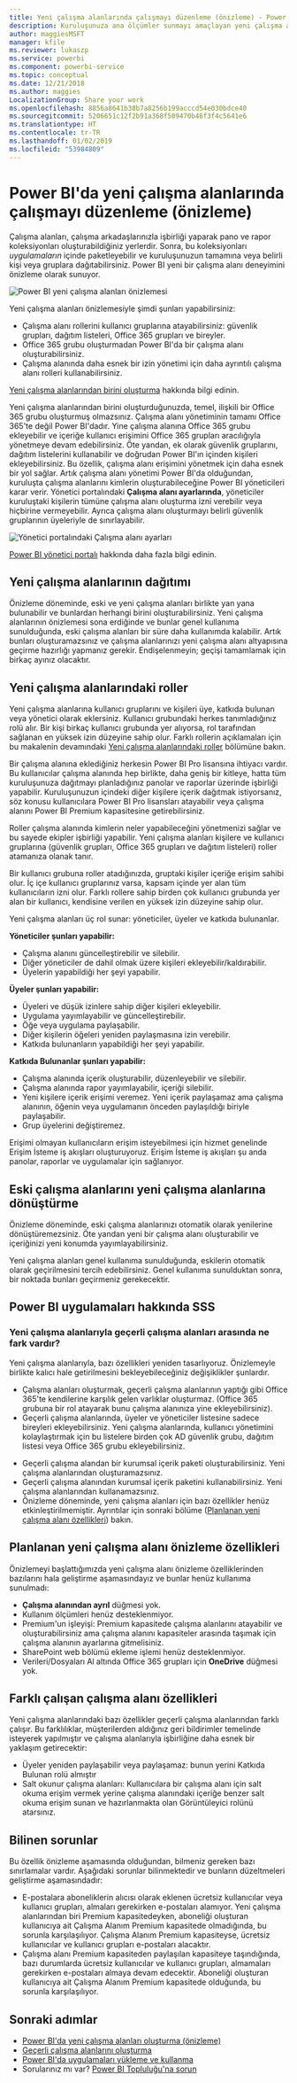 ```yaml
---
title: Yeni çalışma alanlarında çalışmayı düzenleme (önizleme) - Power BI
description: Kuruluşunuza ana ölçümler sunmayı amaçlayan yeni çalışma alanlarını, pano ve rapor koleksiyonlarını oluşturmayı öğrenin.
author: maggiesMSFT
manager: kfile
ms.reviewer: lukaszp
ms.service: powerbi
ms.component: powerbi-service
ms.topic: conceptual
ms.date: 12/21/2018
ms.author: maggies
LocalizationGroup: Share your work
ms.openlocfilehash: 8856a8641b38b7a8256b199acccd54e030bdce40
ms.sourcegitcommit: 5206651c12f2b91a368f509470b46f3f4c5641e6
ms.translationtype: HT
ms.contentlocale: tr-TR
ms.lasthandoff: 01/02/2019
ms.locfileid: "53984809"
---
```

# <a name="organize-work-in-the-new-workspaces-preview-in-power-bi"></a>Power BI'da yeni çalışma alanlarında çalışmayı düzenleme (önizleme)

Çalışma alanları, çalışma arkadaşlarınızla işbirliği yaparak pano ve rapor koleksiyonları oluşturabildiğiniz yerlerdir. Sonra, bu koleksiyonları *uygulamaların* içinde paketleyebilir ve kuruluşunuzun tamamına veya belirli kişi veya gruplara dağıtabilirsiniz. Power BI yeni bir çalışma alanı deneyimini önizleme olarak sunuyor. 

![Power BI yeni çalışma alanları önizlemesi](media/service-new-workspaces/power-bi-new-workspaces-preview.png)

Yeni çalışma alanları önizlemesiyle şimdi şunları yapabilirsiniz:

- Çalışma alanı rollerini kullanıcı gruplarına atayabilirsiniz: güvenlik grupları, dağıtım listeleri, Office 365 grupları ve bireyler.
- Office 365 grubu oluşturmadan Power BI'da bir çalışma alanı oluşturabilirsiniz.
- Çalışma alanında daha esnek bir izin yönetimi için daha ayrıntılı çalışma alanı rolleri kullanabilirsiniz.

[Yeni çalışma alanlarından birini oluşturma](service-create-the-new-workspaces.md) hakkında bilgi edinin.
 
Yeni çalışma alanlarından birini oluşturduğunuzda, temel, ilişkili bir Office 365 grubu oluşturmuş olmazsınız. Çalışma alanı yönetiminin tamamı Office 365'te değil Power BI'dadır. Yine çalışma alanına Office 365 grubu ekleyebilir ve içeriğe kullanıcı erişimini Office 365 grupları aracılığıyla yönetmeye devam edebilirsiniz. Öte yandan, ek olarak güvenlik gruplarını, dağıtım listelerini kullanabilir ve doğrudan Power BI'ın içinden kişileri ekleyebilirsiniz. Bu özellik, çalışma alanı erişimini yönetmek için daha esnek bir yol sağlar. Artık çalışma alanı yönetimi Power BI'da olduğundan, kuruluşta çalışma alanlarını kimlerin oluşturabileceğine Power BI yöneticileri karar verir. Yönetici portalındaki **Çalışma alanı ayarlarında**, yöneticiler kuruluştaki kişilerin tümüne çalışma alanı oluşturma izni verebilir veya hiçbirine vermeyebilir. Ayrıca çalışma alanı oluşturmayı belirli güvenlik gruplarının üyeleriyle de sınırlayabilir.

![Yönetici portalındaki Çalışma alanı ayarları](media/service-new-workspaces/power-bi-workspace-admin-settings.png)

[Power BI yönetici portalı](service-admin-portal.md) hakkında daha fazla bilgi edinin.

## <a name="roll-out-new-workspaces"></a>Yeni çalışma alanlarının dağıtımı

Önizleme döneminde, eski ve yeni çalışma alanları birlikte yan yana bulunabilir ve bunlardan herhangi birini oluşturabilirsiniz. Yeni çalışma alanlarının önizlemesi sona erdiğinde ve bunlar genel kullanıma sunulduğunda, eski çalışma alanları bir süre daha kullanımda kalabilir. Artık bunları oluşturamazsınız ve çalışma alanlarınızı yeni çalışma alanı altyapısına geçirme hazırlığı yapmanız gerekir. Endişelenmeyin; geçişi tamamlamak için birkaç ayınız olacaktır.

## <a name="roles-in-the-new-workspaces"></a>Yeni çalışma alanlarındaki roller

Yeni çalışma alanlarına kullanıcı gruplarını ve kişileri üye, katkıda bulunan veya yönetici olarak eklersiniz. Kullanıcı grubundaki herkes tanımladığınız rolü alır. Bir kişi birkaç kullanıcı grubunda yer alıyorsa, rol tarafından sağlanan en yüksek izin düzeyine sahip olur.  Farklı rollerin açıklamaları için bu makalenin devamındaki [Yeni çalışma alanlarındaki roller](#roles-in-the-new-workspaces) bölümüne bakın.

Bir çalışma alanına eklediğiniz herkesin Power BI Pro lisansına ihtiyacı vardır. Bu kullanıcılar çalışma alanında hep birlikte, daha geniş bir kitleye, hatta tüm kuruluşunuza dağıtmayı planladığınız panolar ve raporlar üzerinde işbirliği yapabilir. Kuruluşunuzun içindeki diğer kişilere içerik dağıtmak istiyorsanız, söz konusu kullanıcılara Power BI Pro lisansları atayabilir veya çalışma alanını Power BI Premium kapasitesine getirebilirsiniz.

Roller çalışma alanında kimlerin neler yapabileceğini yönetmenizi sağlar ve bu sayede ekipler işbirliği yapabilir. Yeni çalışma alanları kişilere ve kullanıcı gruplarına (güvenlik grupları, Office 365 grupları ve dağıtım listeleri) roller atamanıza olanak tanır. 

Bir kullanıcı grubuna roller atadığınızda, gruptaki kişiler içeriğe erişim sahibi olur. İç içe kullanıcı gruplarınız varsa, kapsam içinde yer alan tüm kullanıcıların izni olur. Farklı rollere sahip birden çok kullanıcı grubunda yer alan bir kullanıcı, kendisine verilen en yüksek izin düzeyine sahip olur. 

Yeni çalışma alanları üç rol sunar: yöneticiler, üyeler ve katkıda bulunanlar.

**Yöneticiler şunları yapabilir:**

- Çalışma alanını güncelleştirebilir ve silebilir. 
- Diğer yöneticiler de dahil olmak üzere kişileri ekleyebilir/kaldırabilir.
- Üyelerin yapabildiği her şeyi yapabilir.

**Üyeler şunları yapabilir:** 

- Üyeleri ve düşük izinlere sahip diğer kişileri ekleyebilir.
- Uygulama yayımlayabilir ve güncelleştirebilir.
- Öğe veya uygulama paylaşabilir.
- Diğer kişilerin öğeleri yeniden paylaşmasına izin verebilir.
- Katkıda bulunanların yapabildiği her şeyi yapabilir.


**Katkıda Bulunanlar şunları yapabilir:** 

- Çalışma alanında içerik oluşturabilir, düzenleyebilir ve silebilir. 
- Çalışma alanında rapor yayımlayabilir, içeriği silebilir.
- Yeni kişilere içerik erişimi veremez. Yeni içerik paylaşamaz ama çalışma alanının, öğenin veya uygulamanın önceden paylaşıldığı biriyle paylaşabilir. 
- Grup üyelerini değiştiremez.
 
Erişimi olmayan kullanıcıların erişim isteyebilmesi için hizmet genelinde Erişim İsteme iş akışları oluşturuyoruz. Erişim İsteme iş akışları şu anda panolar, raporlar ve uygulamalar için sağlanıyor.

## <a name="convert-old-workspaces-to-new-workspaces"></a>Eski çalışma alanlarını yeni çalışma alanlarına dönüştürme

Önizleme döneminde, eski çalışma alanlarınızı otomatik olarak yenilerine dönüştüremezsiniz. Öte yandan yeni bir çalışma alanı oluşturabilir ve içeriğinizi yeni konumda yayımlayabilirsiniz. 

Yeni çalışma alanları genel kullanıma sunulduğunda, eskilerin otomatik olarak geçirilmesini tercih edebilirsiniz. Genel kullanıma sunulduktan sonra, bir noktada bunları geçirmeniz gerekecektir.

## <a name="power-bi-apps-faq"></a>Power BI uygulamaları hakkında SSS

### <a name="how-are-the-new-workspaces-different-from-current-workspaces"></a>Yeni çalışma alanlarıyla geçerli çalışma alanları arasında ne fark vardır?

Yeni çalışma alanlarıyla, bazı özellikleri yeniden tasarlıyoruz. Önizlemeyle birlikte kalıcı hale getirilmesini bekleyebileceğiniz değişiklikler şunlardır. 

* Çalışma alanları oluşturmak, geçerli çalışma alanlarının yaptığı gibi Office 365'te kendilerine karşılık gelen varlıklar oluşturmaz. (Office 365 grubuna bir rol atayarak bunu çalışma alanınıza yine ekleyebilirsiniz). 
* Geçerli çalışma alanlarında, üyeler ve yöneticiler listesine sadece bireyleri ekleyebilirsiniz. Yeni çalışma alanlarında, kullanıcı yönetimini kolaylaştırmak için bu listelere birden çok AD güvenlik grubu, dağıtım listesi veya Office 365 grubu ekleyebilirsiniz. 
- Geçerli çalışma alandan bir kurumsal içerik paketi oluşturabilirsiniz. Yeni çalışma alanlarından oluşturamazsınız.
- Geçerli çalışma alanından kurumsal içerik paketini kullanabilirsiniz. Yeni çalışma alanlarından kullanamazsınız.
- Önizleme döneminde, yeni çalışma alanları için bazı özellikler henüz etkinleştirilmemiştir. Ayrıntılar için sonraki bölüme ([Planlanan yeni çalışma alanı özellikleri](service-new-workspaces.md#planned-new-workspace-preview-features)) bakın.

## <a name="planned-new-workspace-preview-features"></a>Planlanan yeni çalışma alanı önizleme özellikleri

Önizlemeyi başlattığımızda yeni çalışma alanı önizleme özelliklerinden bazılarını hala geliştirme aşamasındayız ve bunlar henüz kullanıma sunulmadı:

- **Çalışma alanından ayrıl** düğmesi yok.
- Kullanım ölçümleri henüz desteklenmiyor.
- Premium'un işleyişi: Premium kapasitede çalışma alanlarını atayabilir ve oluşturabilirsiniz ama çalışma alanını kapasiteler arasında taşımak için çalışma alanının ayarlarına gitmelisiniz.
- SharePoint web bölümü ekleme işlemi henüz desteklenmiyor.
- Verileri/Dosyaları Al altında Office 365 grupları için **OneDrive** düğmesi yok.

## <a name="workspace-features-that-work-differently"></a>Farklı çalışan çalışma alanı özellikleri

Yeni çalışma alanlarındaki bazı özellikler geçerli çalışma alanlarından farklı çalışır. Bu farklılıklar, müşterilerden aldığınız geri bildirimler temelinde isteyerek yapılmıştır ve çalışma alanlarıyla işbirliğine daha esnek bir yaklaşım getirecektir:

- Üyeler yeniden paylaşabilir veya paylaşamaz: bunun yerini Katkıda Bulunan rolü almıştır
- Salt okunur çalışma alanları: Kullanıcılara bir çalışma alanı için salt okuma erişim vermek yerine çalışma alanındaki içeriğe benzer salt okuma erişim sunan ve hazırlanmakta olan Görüntüleyici rolünü atarsınız.

## <a name="known-issues"></a>Bilinen sorunlar

Bu özellik önizleme aşamasında olduğundan, bilmeniz gereken bazı sınırlamalar vardır. Aşağıdaki sorunlar bilinmektedir ve bunların düzeltmeleri geliştirme aşamasındadır:

- E-postalara aboneliklerin alıcısı olarak eklenen ücretsiz kullanıcılar veya kullanıcı grupları, almaları gerekirken e-postaları alamıyor. Yeni çalışma alanlarından biri Premium kapasitedeyken, aboneliği oluşturan kullanıcıya ait Çalışma Alanım Premium kapasitede olmadığında, bu sorunla karşılaşılıyor. Çalışma Alanım Premium kapasiteyse, ücretsiz kullanıcılar ve kullanıcı grupları e-postaları alacaktır.
- Çalışma alanı Premium kapasiteden paylaşılan kapasiteye taşındığında, bazı durumlarda ücretsiz kullanıcılar ve kullanıcı grupları, almamaları gerekirken e-postaları almaya devam edecektir. Aboneliği oluşturan kullanıcıya ait Çalışma Alanım Premium kapasitede olduğunda, bu sorunla karşılaşılıyor.

## <a name="next-steps"></a>Sonraki adımlar
* [Power BI'da yeni çalışma alanları oluşturma (önizleme)](service-create-the-new-workspaces.md)
* [Geçerli çalışma alanlarını oluşturma](service-create-workspaces.md)
* [Power BI'da uygulamaları yükleme ve kullanma](service-create-distribute-apps.md)
* Sorularınız mı var? [Power BI Topluluğu'na sorun](http://community.powerbi.com/)
